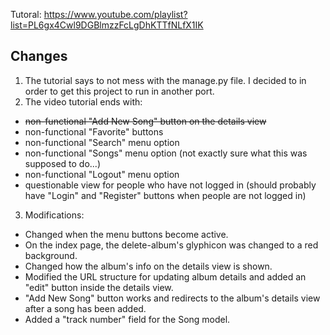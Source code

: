 Tutoral: https://www.youtube.com/playlist?list=PL6gx4Cwl9DGBlmzzFcLgDhKTTfNLfX1IK


## Changes
1. The tutorial says to not mess with the manage.py file. I decided to in order to get this project to run in another port.
2. The video tutorial ends with:
  * ~~non-functional "Add New Song" button on the details view~~
  * non-functional "Favorite" buttons
  * non-functional "Search" menu option
  * non-functional "Songs" menu option (not exactly sure what this was supposed to do...)
  * non-functional "Logout" menu option
  * questionable view for people who have not logged in (should probably have "Login" and "Register" buttons when people are not logged in)
3. Modifications:
  * Changed when the menu buttons become active.
  * On the index page, the delete-album's glyphicon was changed to a red background.
  * Changed how the album's info on the details view is shown.
  * Modified the URL structure for updating album details and added an "edit" button inside the details view.
  * "Add New Song" button works and redirects to the album's details view after a song has been added.
  * Added a "track number" field for the Song model.
